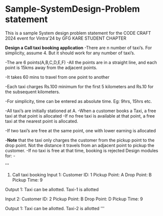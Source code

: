 # Sample-SystemDesign-Problem statement
This is a sample System design problem statement for the CODE CRAFT 2024 event for Vintra'24 by GFG KARE STUDENT CHAPTER

**Design a Call taxi booking application**
-There are n number of taxi’s. For simplicity, assume 4. But it should work for any number of taxi’s. 

-The are 6 points(A,B,C,D,E,F) -All the points are in a straight line, and each point is 15kms away from the adjacent points. 

-It takes 60 mins to travel from one point to another 

-Each taxi charges Rs.100 minimum for the first 5 kilometers and Rs.10 for the subsequent kilometers. 

-For simplicity, time can be entered as absolute time. Eg: 9hrs, 15hrs etc. 

-All taxi’s are initially stationed at A. -When a customer books a Taxi, a free taxi at that point is allocated -If no free taxi is available at that point, a free taxi at the nearest point is allocated. 

-If two taxi’s are free at the same point, one with lower earning is allocated 

-**Note** that the taxi only charges the customer from the pickup point to the drop point. Not the distance it travels from an adjacent point to pickup the customer. -If no taxi is free at that time, booking is rejected Design modules for: -

'''
1)    Call taxi booking 
Input 1:
Customer ID: 1
Pickup Point: A
Drop Point: B
Pickup Time: 9

Output 1:
Taxi can be allotted.
Taxi-1 is allotted

Input 2:
Customer ID: 2
Pickup Point: B
Drop Point: D
Pickup Time: 9

Output 1:
Taxi can be allotted.
Taxi-2 is allotted 
'''
